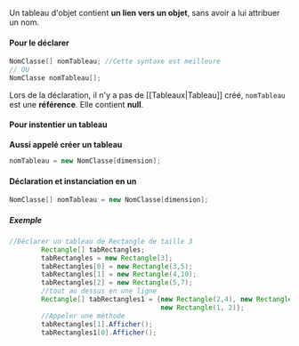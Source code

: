 Un tableau d'objet contient **un lien vers un objet**, sans avoir a lui attribuer un nom.
#### Pour le déclarer
```java
NomClasse[] nomTableau; //Cette syntaxe est meilleure
// OU
NomClasse nomTableau[];
```
Lors de la déclaration, il n'y a pas de [[Tableaux|Tableau]] créé, `nomTableau` est une **référence**. Elle contient **null**.

#### Pour instentier un tableau
**Aussi appelé créer un tableau**
```java
nomTableau = new NomClasse[dimension];
```

#### Déclaration et instanciation en un
```java
NomClasse[] nomTableau = new NomClasse[dimension];
```


##### Exemple
```java
//Déclarer un tableau de Rectangle de taille 3
        Rectangle[] tabRectangles;
        tabRectangles = new Rectangle[3];
        tabRectangles[0] = new Rectangle(3,5);
        tabRectangles[1] = new Rectangle(4,10);
        tabRectangles[2] = new Rectangle(5,7);
        //tout au dessus en une ligne
        Rectangle[] tabRectangles1 = {new Rectangle(2,4), new Rectangle(10,100),
                                      new Rectangle(1, 2)};
        //Appeler une méthode
        tabRectangles[1].Afficher();
        tabRectangles1[0].Afficher();
```